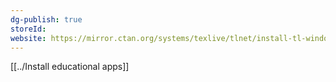```yaml
---
dg-publish: true
storeId: 
website: https://mirror.ctan.org/systems/texlive/tlnet/install-tl-windows.exe
---
```


[[../Install educational apps]]